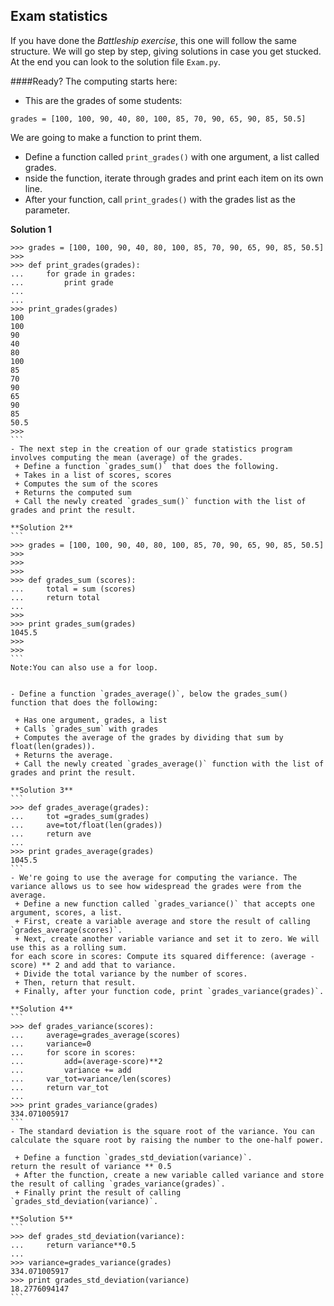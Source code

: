 ## Exam statistics

If you have done the *Battleship exercise*, this one will follow the same structure. We will go step by step, giving solutions in case you get stucked. At the end you can look to the solution file `Exam.py`.

####Ready? The computing starts here:

- This are the grades of some students:
```
grades = [100, 100, 90, 40, 80, 100, 85, 70, 90, 65, 90, 85, 50.5]
```
We are going to make a function to print them.
 + Define a function called `print_grades()` with one argument, a list called grades.
 + nside the function, iterate through grades and print each item on its own line.
 + After your function, call `print_grades()` with the grades list as the parameter.

**Solution 1**
````
>>> grades = [100, 100, 90, 40, 80, 100, 85, 70, 90, 65, 90, 85, 50.5]
>>>
>>> def print_grades(grades):
...     for grade in grades:
...         print grade
...
...
>>> print_grades(grades)
100
100
90
40
80
100
85
70
90
65
90
85
50.5
>>>
```
- The next step in the creation of our grade statistics program involves computing the mean (average) of the grades.
 + Define a function `grades_sum()` that does the following.
 + Takes in a list of scores, scores
 + Computes the sum of the scores
 + Returns the computed sum
 + Call the newly created `grades_sum()` function with the list of grades and print the result.

**Solution 2**
```
>>> grades = [100, 100, 90, 40, 80, 100, 85, 70, 90, 65, 90, 85, 50.5]
>>>
>>>
>>>
>>> def grades_sum (scores):
...     total = sum (scores)
...     return total
...
>>>
>>> print grades_sum(grades)
1045.5
>>>
>>>
```
Note:You can also use a for loop.


- Define a function `grades_average()`, below the grades_sum() function that does the following:

 + Has one argument, grades, a list
 + Calls `grades_sum` with grades
 + Computes the average of the grades by dividing that sum by float(len(grades)).
 + Returns the average.
 + Call the newly created `grades_average()` function with the list of grades and print the result.

**Solution 3**
```
>>> def grades_average(grades):
...     tot =grades_sum(grades)
...     ave=tot/float(len(grades))
...     return ave
...
>>> print grades_average(grades)
1045.5
```
- We're going to use the average for computing the variance. The variance allows us to see how widespread the grades were from the average.
 + Define a new function called `grades_variance()` that accepts one argument, scores, a list.
 + First, create a variable average and store the result of calling `grades_average(scores)`.
 + Next, create another variable variance and set it to zero. We will use this as a rolling sum.
for each score in scores: Compute its squared difference: (average - score) ** 2 and add that to variance.
 + Divide the total variance by the number of scores.
 + Then, return that result.
 + Finally, after your function code, print `grades_variance(grades)`.

**Solution 4**
```
>>> def grades_variance(scores):
...     average=grades_average(scores)
...     variance=0
...     for score in scores:
...         add=(average-score)**2
...         variance += add
...     var_tot=variance/len(scores)
...     return var_tot
...
>>> print grades_variance(grades)
334.071005917
```
- The standard deviation is the square root of the variance. You can calculate the square root by raising the number to the one-half power.

 + Define a function `grades_std_deviation(variance)`.
return the result of variance ** 0.5
 + After the function, create a new variable called variance and store the result of calling `grades_variance(grades)`.
 + Finally print the result of calling `grades_std_deviation(variance)`.

**Solution 5**
```
>>> def grades_std_deviation(variance):
...     return variance**0.5
...
>>> variance=grades_variance(grades)
334.071005917
>>> print grades_std_deviation(variance)
18.2776094147
```


